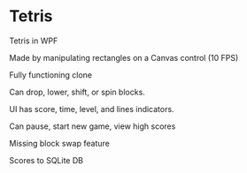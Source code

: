 # Tetris
Tetris in WPF

Made by manipulating rectangles on a Canvas control (10 FPS)

Fully functioning clone

Can drop, lower, shift, or spin blocks. 

UI has score, time, level, and lines indicators.

Can pause, start new game, view high scores

Missing block swap feature

Scores to SQLite DB
